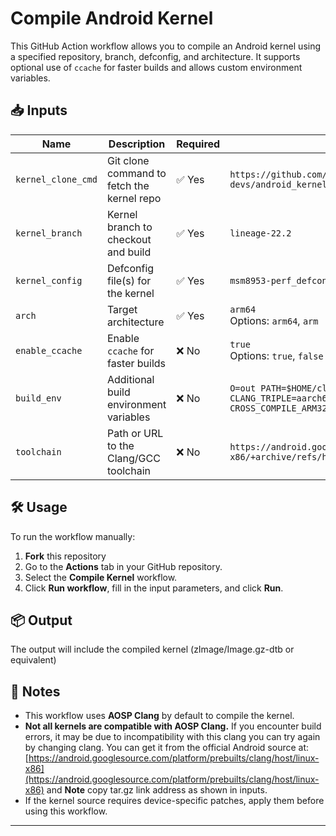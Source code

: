 # Compile Android Kernel

This GitHub Action workflow allows you to compile an Android kernel using a specified repository, branch, defconfig, and architecture. It supports optional use of `ccache` for faster builds and allows custom environment variables.


## 📥 Inputs

| Name              | Description                                | Required | Default                                                                 |
|-------------------|--------------------------------------------|----------|-------------------------------------------------------------------------|
| `kernel_clone_cmd`| Git clone command to fetch the kernel repo | ✅ Yes   | `https://github.com/xiaomi-msm8953-devs/android_kernel_xiaomi_msm8953.git` |
| `kernel_branch`   | Kernel branch to checkout and build        | ✅ Yes   | `lineage-22.2`                                                          |
| `kernel_config`   | Defconfig file(s) for the kernel           | ✅ Yes   | `msm8953-perf_defconfig xiaomi/vince.config`                           |
| `arch`            | Target architecture                        | ✅ Yes   | `arm64` <br>Options: `arm64`, `arm`                                    |
| `enable_ccache`   | Enable `ccache` for faster builds          | ❌ No    | `true` <br>Options: `true`, `false`                                    |
| `build_env`       | Additional build environment variables     | ❌ No    |  `O=out PATH=$HOME/clang/bin:$PATH CC="ccache clang" CLANG_TRIPLE=aarch64-linux-gnu- CROSS_COMPILE=aarch64-linux-gnu- CROSS_COMPILE_ARM32=arm-linux-gnueabi-` |
| `toolchain`       | Path or URL to the Clang/GCC toolchain     | ❌ No    | `https://android.googlesource.com/platform/prebuilts/clang/host/linux-x86/+archive/refs/heads/android12-release/clang-r416183b1.tar.gz` |

## 🛠️ Usage

To run the workflow manually:

1. **Fork** this repository
2. Go to the **Actions** tab in your GitHub repository.
3. Select the **Compile Kernel** workflow.
4. Click **Run workflow**, fill in the input parameters, and click **Run**.

## 📦 Output

The output will include the compiled kernel (zImage/Image.gz-dtb or equivalent)

## 🧰 Notes

- This workflow uses **AOSP Clang** by default to compile the kernel.
- **Not all kernels are compatible with AOSP Clang.** If you encounter build errors, it may be due to incompatibility with this clang you can try again by changing clang. You can get it from the official Android source at:  
  [https://android.googlesource.com/platform/prebuilts/clang/host/linux-x86](https://android.googlesource.com/platform/prebuilts/clang/host/linux-x86) and **Note** copy tar.gz link address as shown in inputs.
- If the kernel source requires device-specific patches, apply them before using this workflow.

---
